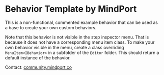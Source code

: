 # Behavior Template by MindPort

This is a non-functional, commented example behavior that can be used as a base to create your own custom behaviors.

Note that this behavior is not visible in the step inspector menu. That is because it does not have a corresponding menu item class.
To make your own behavior visible in the menu, create a class overriding `MenuItem<IBehavior>` in a subfolder of the `Editor` folder.
This should return a default instance of the behavior.

Contact: [community.mindport.co](http://community.mindport.co)
